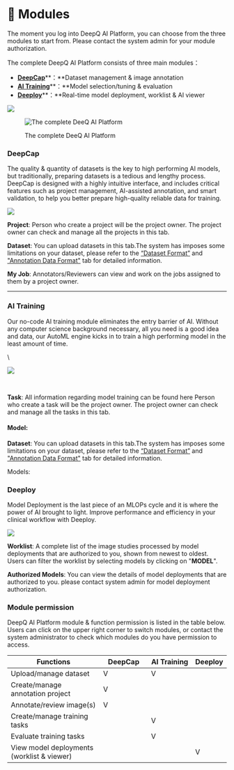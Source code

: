 # 🧱 Modules

The moment you log into DeepQ AI Platform, you can choose from the three modules to start from. Please contact the system admin for your module authorization.

The complete DeepQ AI Platform consists of three main modules：

* <img src="../../.gitbook/assets/AIP_DeepCap_icon.png" alt="" data-size="line">[**DeepCap**](modules.md#deepcap-overview)**：**Dataset management & image annotation
* <img src="../../.gitbook/assets/AIP_ AI Training_icon.png" alt="" data-size="line">[**AI Training**](modules.md#ai-training-overview)**：**Model selection/tuning & evaluation
* <img src="../../.gitbook/assets/AIP_Deeploy_icon.png" alt="" data-size="line">[**Deeploy**](modules.md#deeploy-overview)**：**Real-time model deployment, worklist & AI viewer

![](https://console.deepq.ai/docs/console/.gitbook/assets/con-1-2-1.png)



<figure><img src="../../.gitbook/assets/AIP_whole.png" alt="The complete DeeQ AI Platform"><figcaption><p>The complete DeeQ AI Platform</p></figcaption></figure>

### DeepCap <a href="#deepcap-overview" id="deepcap-overview"></a>

The quality & quantity of datasets is the key to high performing AI models, but traditionally, preparing datasets is a tedious and lengthy process. DeepCap is designed with a highly intuitive interface, and includes critical features such as project management, AI-assisted annotation, and smart validation, to help you better prepare high-quality reliable data for training.

![](../../.gitbook/assets/DeepCap.png)

**Project**: Person who create a project will be the project owner. The project owner can check and manage all the projects in this tab.

**Dataset**: You can upload datasets in this tab.The system has imposes some limitations on your dataset, please refer to the [“Dataset Format”](https://app.gitbook.com/s/-LRpbrznmSNshCiwmSTG-3251841457/dataset/upload-dataset) and[ "Annotation Data Format"](https://app.gitbook.com/s/-LRpbrznmSNshCiwmSTG-3251841457/dataset/annotation-data-formats) tab for detailed information.

**My Job**: Annotators/Reviewers can view and work on the jobs assigned to them by a project owner.

***

### AI Training <a href="#ai-training-overview" id="ai-training-overview"></a>

Our no-code AI training module eliminates the entry barrier of AI. Without any computer science background necessary, all you need is a good idea and data, our AutoML engine kicks in to train a high performing model in the least amount of time.

\


![](<../../.gitbook/assets/AI Training.png>)

​

‌**Task**: All information regarding model training can be found here Person who create a task will be the project owner. The project owner can check and manage all the tasks in this tab.‌

#### **Model:**&#x20;

**Dataset**: You can upload datasets in this tab.The system has imposes some limitations on your dataset, please refer to the [“Dataset Format”](https://app.gitbook.com/s/-LRpbrznmSNshCiwmSTG-3251841457/dataset/upload-dataset) and ["Annotation Data Format"](https://app.gitbook.com/s/-LRpbrznmSNshCiwmSTG-3251841457/dataset/annotation-data-formats) tab for detailed information.

Models:&#x20;

### Deeploy  <a href="#deeploy-overview" id="deeploy-overview"></a>

Model Deployment is the last piece of an MLOPs cycle and it is where the power of AI brought to light. Improve performance and efficiency in your clinical workflow with Deeploy.

![](../../.gitbook/assets/Deeploy.png)

**Worklist**: A complete list of the image studies processed by model deployments that are authorized to you, shown from newest to oldest. Users can filter the worklist by selecting models by clicking on "**MODEL**".

**Authorized Models**: You can view the details of model deployments that are authorized to you. please contact system admin for model deployment authorization.

### Module permission <a href="#module-permission" id="module-permission"></a>

DeepQ AI Platform module & function permission is listed in the table below. Users can click on the upper right corner to switch modules, or contact the system administrator to check which modules do you have permission to access.

<table><thead><tr><th width="300">Functions</th><th width="126">DeepCap</th><th width="116">AI Training</th><th>Deeploy</th></tr></thead><tbody><tr><td>Upload/manage dataset</td><td>V</td><td>V</td><td></td></tr><tr><td>Create/manage annotation project</td><td>V</td><td></td><td></td></tr><tr><td>Annotate/review image(s)</td><td>V</td><td></td><td></td></tr><tr><td>Create/manage training tasks</td><td></td><td>V</td><td></td></tr><tr><td>Evaluate training tasks</td><td></td><td>V</td><td></td></tr><tr><td>View model deployments (worklist &#x26; viewer)</td><td></td><td></td><td>V</td></tr></tbody></table>

